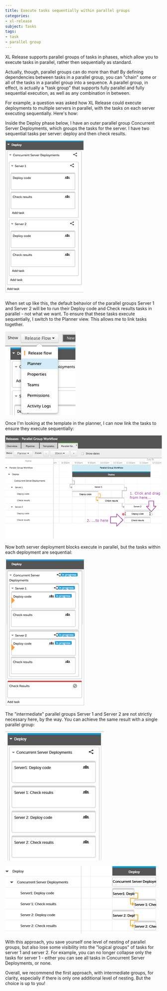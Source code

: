 ```yaml
---
title: Execute tasks sequentially within parallel groups
categories:
- xl-release
subject: Tasks
tags:
- task
- parallel group
---
```


XL Release supports parallel groups of tasks in phases, which allow you to execute tasks in parallel, rather then sequentially as standard.

Actually, though, parallel groups can do more than that! By defining dependencies between tasks in a parallel group, you can "chain" some or all of the tasks in a parallel group into a sequence. A parallel group, in effect, is actually a "task group" that supports fully parallel and fully sequential execution, as well as any combination in between.

For example, a question was asked how XL Release could execute deployments to multiple servers in parallel, with the tasks on each server executing sequentially. Here's how:

Inside the Deploy phase below, I have an outer parallel group Concurrent Server Deployments, which groups the tasks for the server. I have two sequential tasks per server: deploy and then check results.

![Parallel setup](images/deploy-servers-parallel_setup.png)

When set up like this, the default behavior of the parallel groups Server 1 and Server 2 will be to run their Deploy code and Check results tasks in parallel - not what we want. To ensure that these tasks execute sequentially, I switch to the Planner view.  This allows me to link tasks together.

![Planner view](images/deploy-servers-parallel-planner_view.png)

Once I'm looking at the template in the planner, I can now link the tasks to ensure they execute sequentially:

![Linking tasks](images/linking-tasks-in-xlr-planner.png)

Now both server deployment blocks execute in parallel, but the tasks within each deployment are sequential:

![Sequential tasks](images/deploy-servers-parallel_running.png)

The "intermediate" parallel groups Server 1 and Server 2 are not strictly necessary here, by the way. You can achieve the same result with a single parallel group:

![Single parallel group](images/seq-task-groups-in-parallel-block-no-wrapper.PNG)

![Single parallel group in planner view](images/seq-task-groups-in-parallel-block-no-wrapper-in-planner.PNG)

With this approach, you save yourself one level of nesting of parallel groups, but also lose some visibility into the "logical groups" of tasks for server 1 and server 2. For example, you can no longer collapse only the tasks for server 1 - either you can see all tasks in Concurrent Server Deployments, or none.

Overall, we recommend the first approach, with intermediate groups, for clarity, especially if there is only one additional level of nesting. But the choice is up to you!

